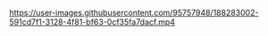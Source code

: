 https://user-images.githubusercontent.com/95757948/188283002-591cd7f1-3128-4f81-bf63-0cf35fa7dacf.mp4
